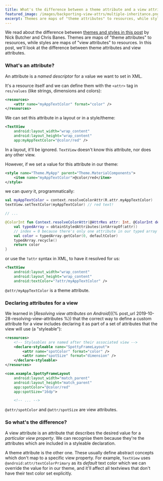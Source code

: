 ```yaml
---
title: What's the difference between a theme attribute and a view attribute?
featured_image: /images/backporting-view-attrs/multiple-inheritance.png
excerpt: Themes are maps of "theme attributes" to resources, while styles are maps of "view attributes" to resources. In this post, we'll look at the difference between theme attributes and view attributes.
---
```


We read about the difference between [themes and styles in this post](https://medium.com/androiddevelopers/android-styling-themes-vs-styles-ebe05f917578) by Nick Butcher and Chris Banes. Themes are maps of "theme attributes" to resources, while styles are maps of "view attributes" to resources. In this post, we'll look at the difference between theme attributes and view attributes.

### What's an attribute?

An attribute is a _named descriptor_ for a value we want to set in XML.

It's a resource itself and we can define them with the `<attr>` tag in `res/values` (like strings, dimensions and colors):

```xml
<resources>
    <attr name="myAppTextColor" format="color" />
</resources>
```

We can set this attribute in a layout or in a style/theme:

```xml
<TextView
    android:layout_width="wrap_content"
    android:layout_height="wrap_content"
    app:myAppTextColor="@color/red" />
```

In a layout, it'll be ignored. `TextView` doesn't know this attribute, nor does any other view.

However, if we set a value for this attribute in our theme:

```xml
<style name="Theme.MyApp" parent="Theme.MaterialComponents">
    <item name="myAppTextColor">@color/red</item>
</style>
```

we can _query_ it, programmatically:

```kotlin
val myAppTextColor = context.resolveColorAttr(R.attr.myAppTextColor)
textView.setTextColor(myAppTextColor) // red text!

// ...

@ColorInt fun Context.resolveColorAttr(@AttrRes attr: Int, @ColorInt defaultColor: Int = 0): Int {
    val typedArray = obtainStyledAttributes(intArrayOf(attr))
    // index = 0 because there's only one attribute in our typed array
    val color = typedArray.getColor(0, defaultColor)
    typedArray.recycle()
    return color
}
```

or use the `?attr` syntax in XML, to have it resolved for us:

```xml
<TextView
    android:layout_width="wrap_content"
    android:layout_height="wrap_content"
    android:textColor="?attr/myAppTextColor" />
```

`@attr/myAppTextColor` is a theme attribute.

### Declaring attributes for a view

We learned in [_Resolving view attributes on Android_]({% post_url 2019-10-28-resolving-view-attributes %}) that the correct way to define a custom attribute for a view includes declaring it as part of a set of attributes that the view will use (a "styleable"):

```xml
<resources>
    <!-- Styleables are named after their associated view -->
    <declare-styleable name="SpottyFrameLayout">
        <attr name="spotColor" format="color" />
        <attr name="spotSize" format="dimension" />
    </declare-styleable>
</resources>
```

```xml
<com.example.SpottyFrameLayout
    android:layout_width="match_parent"
    android:layout_height="match_parent"
    app:spotColor="@color/red"
    app:spotSize="16dp">

    <!-- ... -->
```

`@attr/spotColor` and `@attr/spotSize` are view attributes.

### So what's the difference?

A view attribute is an attribute that describes the desired value for a _particular view property_. We can recognise them because they're the attributes which are included in a styleable declaration.

A theme attribute is the other one. These usually define abstract concepts which don't map to a specific view property. For example, `TextView` uses `@android:attr/textColorPrimary` as its _default_ text color which we can override the value for in our theme, and it'll affect all textviews that don't have their text color set explicitly.